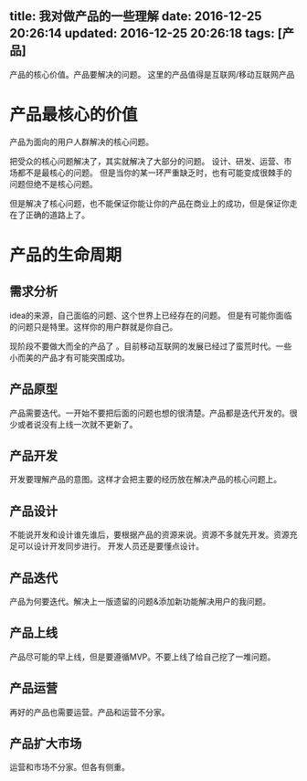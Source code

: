 title:  我对做产品的一些理解
date: 2016-12-25 20:26:14
updated: 2016-12-25 20:26:18
tags: [产品]
---

产品的核心价值。产品要解决的问题。
这里的产品值得是互联网/移动互联网产品
<!--more-->

# 产品最核心的价值
产品为面向的用户人群解决的核心问题。

把受众的核心问题解决了，其实就解决了大部分的问题。
设计、研发、运营、市场都不是最核心的问题。
但是当你的某一环严重缺乏时，也有可能变成很棘手的问题但绝不是核心问题。

但是解决了核心问题，也不能保证你能让你的产品在商业上的成功，但是保证你走在了正确的道路上了。

# 产品的生命周期

## 需求分析
idea的来源，自己面临的问题、这个世界上已经存在的问题。
但是有可能你面临的问题只是特里。这样你的用户群就是你自己。

现阶段不要做大而全的产品了 。目前移动互联网的发展已经过了蛮荒时代。一些小而美的产品才有可能突围成功。

## 产品原型
产品需要迭代。一开始不要把后面的问题也想的很清楚。产品都是迭代开发的。很少或者说没有上线一次就不更新了。

## 产品开发
开发要理解产品的意图。这样才会把主要的经历放在解决产品的核心问题上。

## 产品设计
不能说开发和设计谁先谁后，要根据产品的资源来说。资源不多就先开发。资源充足可以设计开发同步进行。
开发人员还是要懂点设计。

## 产品迭代
产品为何要迭代。解决上一版遗留的问题&添加新功能解决用户的我问题。

## 产品上线
产品尽可能的早上线，但是要遵循MVP。不要上线了给自己挖了一堆问题。

## 产品运营
再好的产品也需要运营。产品和运营不分家。


## 产品扩大市场
运营和市场不分家。但各有侧重。



